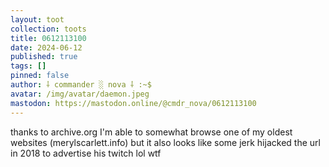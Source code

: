 ```yaml
---
layout: toot
collection: toots
title: 0612113100
date: 2024-06-12
published: true
tags: []
pinned: false
author: ⸸ commander ░ nova ⸸ :~$
avatar: /img/avatar/daemon.jpeg
mastodon: https://mastodon.online/@cmdr_nova/0612113100
---
```


thanks to archive.org I'm able to somewhat browse one of my oldest websites (merylscarlett.info) but it also looks like some jerk hijacked the url in 2018 to advertise his twitch lol wtf

